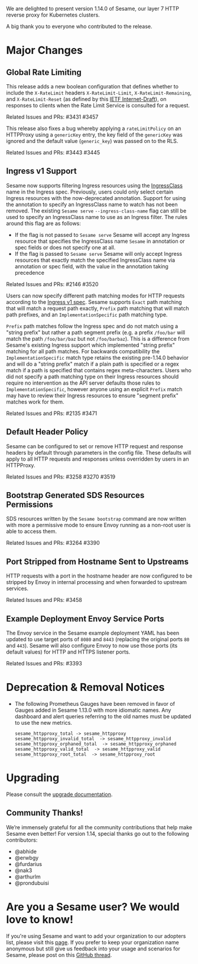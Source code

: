 We are delighted to present version 1.14.0 of Sesame, our layer 7 HTTP reverse proxy for Kubernetes clusters.

A big thank you to everyone who contributed to the release.

# Major Changes

## Global Rate Limiting

This release adds a new boolean configuration that defines whether to include the `X-RateLimit` headers `X-RateLimit-Limit`, `X-RateLimit-Remaining`, and `X-RateLimit-Reset` (as defined by this [IETF Internet-Draft](https://tools.ietf.org/id/draft-polli-ratelimit-headers-03.html)), on responses to clients when the Rate Limit Service is consulted for a request.

Related Issues and PRs: #3431 #3457

This release also fixes a bug whereby applying a `rateLimitPolicy` on an HTTPProxy using a `genericKey` entry, the key field of the `genericKey` was ignored and the default value (`generic_key`) was passed on to the RLS.

Related Issues and PRs: #3443 #3445

## Ingress v1 Support

Sesame now supports filtering Ingress resources using the [IngressClass](https://kubernetes.io/docs/concepts/services-networking/ingress/#ingress-class) name in the Ingress spec. Previously, users could only select certain Ingress resources with the now-deprecated annotation. Support for using the annotation to specify an IngressClass name to watch has not been removed. The existing `Sesame serve` `--ingress-class-name` flag can still be used to specify an IngressClass name to use as an Ingress filter. The rules around this flag are as follows:
- If the flag is not passed to `Sesame serve` Sesame will accept any Ingress resource that specifies the IngressClass name `Sesame` in annotation or spec fields or does not specify one at all.
- If the flag is passed to `Sesame serve` Sesame will only accept Ingress resources that exactly match the specified IngressClass name via annotation or spec field, with the value in the annotation taking precedence

Related Issues and PRs: #2146 #3520 

Users can now specify different path matching modes for HTTP requests according to the [Ingress v1 spec](https://kubernetes.io/docs/concepts/services-networking/ingress/#path-types). Sesame supports `Exact` path matching that will match a request path exactly, `Prefix` path matching that will match path prefixes, and an `ImplementationSpecific` path matching type.

`Prefix` path matches follow the Ingress spec and do not match using a "string prefix" but rather a path segment prefix (e.g. a prefix `/foo/bar` will match the path `/foo/bar/baz` but not `/foo/barbaz`). This is a difference from Sesame's existing Ingress support which implemented "string prefix" matching for all path matches. For backwards compatibility the `ImplementationSpecific` match type retains the existing pre-1.14.0 behavior and will do a "string prefix" match if a plain path is specified or a regex match if a path is specified that contains regex meta-characters. Users who did not specify a path matching type on their Ingress resources should require no intervention as the API server defaults those rules to `ImplementationSpecific`, however anyone using an explicit `Prefix` match may have to review their Ingress resources to ensure "segment prefix" matches work for them.

Related Issues and PRs: #2135 #3471

## Default Header Policy

Sesame can be configured to set or remove HTTP request and response headers by default through parameters in the config file. These defaults will apply to all HTTP requests and responses unless overridden by users in an HTTPProxy.

Related Issues and PRs: #3258 #3270 #3519

## Bootstrap Generated SDS Resources Permissions

SDS resources written by the `Sesame bootstrap` command are now written with more a permissive mode to ensure Envoy running as a non-root user is able to access them.

Related Issues and PRs: #3264 #3390

## Port Stripped from Hostname Sent to Upstreams

HTTP requests with a port in the hostname header are now configured to be stripped by Envoy in internal processing and when forwarded to upstream services.

Related Issues and PRs: #3458

## Example Deployment Envoy Service Ports

The Envoy service in the Sesame example deployment YAML has been updated to use target ports of `8080` and `8443` (replacing the original ports `80` and `443`). Sesame will also configure Envoy to now use those ports (its default values) for HTTP and HTTPS listener ports.

Related Issues and PRs: #3393

# Deprecation & Removal Notices
- The following Prometheus Gauges have been removed in favor of Gauges added in Sesame 1.13.0 with more idiomatic names. Any dashboard and alert queries referring to the old names must be updated to use the new metrics.
   ```
   sesame_httpproxy_total -> sesame_httpproxy
   sesame_httpproxy_invalid_total  -> sesame_httpproxy_invalid
   sesame_httpproxy_orphaned_total  -> sesame_httpproxy_orphaned
   sesame_httpproxy_valid_total  -> sesame_httpproxy_valid
   sesame_httpproxy_root_total  -> sesame_httpproxy_root
   ```

# Upgrading
Please consult the [upgrade documentation](https://projectsesame.io/resources/upgrading/).

## Community Thanks!
We’re immensely grateful for all the community contributions that help make Sesame even better! For version 1.14, special thanks go out to the following contributors:
- @abhide
- @erwbgy
- @furdarius 
- @nak3 
- @arthurlm 
- @prondubuisi 

# Are you a Sesame user? We would love to know!
If you're using Sesame and want to add your organization to our adopters list, please visit this [page](https://github.com/projectsesame/sesame/blob/master/ADOPTERS.md). If you prefer to keep your organization name anonymous but still give us feedback into your usage and scenarios for Sesame, please post on this [GitHub thread](https://github.com/projectsesame/sesame/issues/1269).
